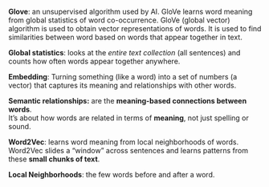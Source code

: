 **Glove**: an unsupervised algorithm used by AI. GloVe learns word meaning from global statistics of word co-occurrence. GloVe (global vector) algorithm is used to obtain vector representations of words. It is used to find similarities between word based on words that appear together in text.

**Global statistics**: looks at the _entire text collection_ (all sentences) and counts how often words appear together anywhere.

**Embedding**: Turning something (like a word) into a set of numbers (a vector) that captures its meaning and relationships with other words.

**Semantic relationships:** are the **meaning-based connections between words**.  
It’s about how words are related in terms of **meaning**, not just spelling or sound.

**Word2Vec**: learns word meaning from local neighborhoods of words. Word2Vec slides a “window” across sentences and learns patterns from these **small chunks of text**.

**Local Neighborhoods**: the few words before and after a word.